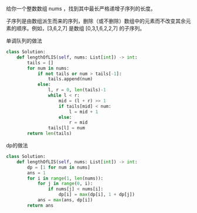 给你一个整数数组 nums ，找到其中最长严格递增子序列的长度。

子序列是由数组派生而来的序列，删除（或不删除）数组中的元素而不改变其余元素的顺序。例如，[3,6,2,7] 是数组 [0,3,1,6,2,2,7] 的子序列。


单调队列的做法

```py
class Solution:
    def lengthOfLIS(self, nums: List[int]) -> int:
        tails = []
        for num in nums:
            if not tails or num > tails[-1]:
                tails.append(num)
            else:
                l, r = 0, len(tails)-1
                while l < r:
                    mid = (l + r) >> 1
                    if tails[mid] < num:
                        l = mid + 1
                    else:
                        r = mid
                tails[l] = num
        return len(tails)
```

dp的做法
```py
class Solution:
    def lengthOfLIS(self, nums: List[int]) -> int:
        dp = [1 for num in nums]
        ans = 1
        for i in range(1, len(nums)):
            for j in range(0, i):
                if nums[j] < nums[i]:
                    dp[i] = max(dp[i], 1 + dp[j])
            ans = max(ans, dp[i])
        return ans
```